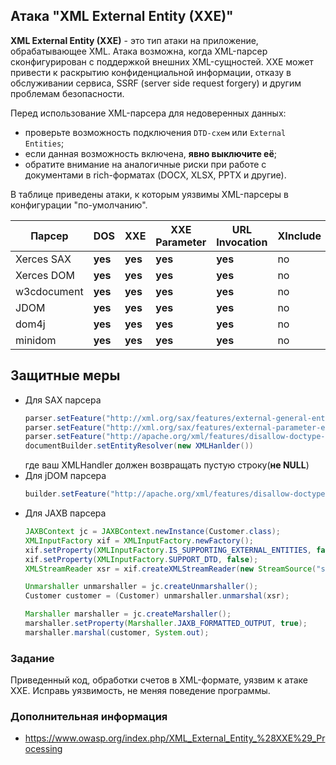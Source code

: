 ## Атака "XML External Entity (XXE)"

**XML External Entity (XXE)** - это тип атаки на приложение, обрабатывающее XML. Атака возможна, когда XML-парсер сконфигурирован с поддержкой внешних XML-сущностей.
XXE может привести к раскрытию конфиденциальной информации, отказу в обслуживании сервиса, SSRF (server side request forgery) и другим проблемам безопасности.

Перед использование XML-парсера для недоверенных данных:
- проверьте возможность подключения ```DTD-схем``` или ```External Entities```;
- если данная возможность включена, **явно выключите её**;
- обратите внимание на аналогичные риски при работе с документами в rich-форматах (DOCX, XLSX, PPTX и другие).

В таблице приведены атаки, к которым уязвимы XML-парсеры в конфигурации "по-умолчанию".

| Парсер      | DOS      | XXE     | XXE Parameter | URL Invocation | XInclude | XSLT |
|-------------|----------|---------|---------------|----------------|----------|------|
| Xerces SAX  | **yes**  | **yes** | **yes**       | **yes**        | no       | no   |
| Xerces DOM  | **yes**  | **yes** | **yes**       | **yes**        | no       | no   |
| w3cdocument | **yes**  | **yes** | **yes**       | **yes**        | no       | no   |
| JDOM        | **yes**  | **yes** | **yes**       | **yes**        | no       | no   |
| dom4j       | **yes**  | **yes** | **yes**       | **yes**        | no       | no   |
| minidom     | **yes**  | **yes** | **yes**       | **yes**        | no       | no   |

## Защитные меры

* Для SAX парсера
    ```java
    parser.setFeature("http://xml.org/sax/features/external-general-entities", false);
    parser.setFeature("http://xml.org/sax/features/external-parameter-entities", false);
    parser.setFeature("http://apache.org/xml/features/disallow-doctype-decl", true);
    documentBuilder.setEntityResolver(new XMLHanlder())
    ```
    где ваш XMLHandler должен возвращать пустую строку(**не NULL**)
* Для jDOM парсера
    ```java
    builder.setFeature("http://apache.org/xml/features/disallow-doctype-decl", true);
    ```
* Для JAXB парсера
    ```java
    JAXBContext jc = JAXBContext.newInstance(Customer.class);
    XMLInputFactory xif = XMLInputFactory.newFactory();
    xif.setProperty(XMLInputFactory.IS_SUPPORTING_EXTERNAL_ENTITIES, false);
    xif.setProperty(XMLInputFactory.SUPPORT_DTD, false);
    XMLStreamReader xsr = xif.createXMLStreamReader(new StreamSource("src/xxe/input.xml"));

    Unmarshaller unmarshaller = jc.createUnmarshaller();
    Customer customer = (Customer) unmarshaller.unmarshal(xsr);

    Marshaller marshaller = jc.createMarshaller();
    marshaller.setProperty(Marshaller.JAXB_FORMATTED_OUTPUT, true);
    marshaller.marshal(customer, System.out);
    ```

### Задание

Приведенный код, обработки счетов в XML-формате, уязвим к атаке XXE. Исправь уязвимость, не меняя поведение программы.

### Дополнительная информация

* https://www.owasp.org/index.php/XML_External_Entity_%28XXE%29_Processing